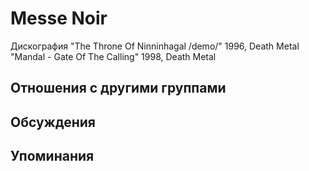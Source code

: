 # Messe Noir

Дискография
"The Throne Of Ninninhagal /demo/" 1996, Death Metal
"Mandal - Gate Of The Calling" 1998, Death Metal

## Отношения с другими группами


## Обсуждения


## Упоминания

